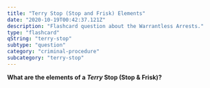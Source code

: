 ```yaml
---
title: "Terry Stop (Stop and Frisk) Elements"
date: "2020-10-19T00:42:37.121Z"
description: "Flashcard question about the Warrantless Arrests."
type: "flashcard"
qString: "terry-stop"
subtype: "question"
category: "criminal-procedure"
subcategory: "terry-stop"
---
```


**What are the elements of a <i>Terry</i> Stop (Stop & Frisk)?**